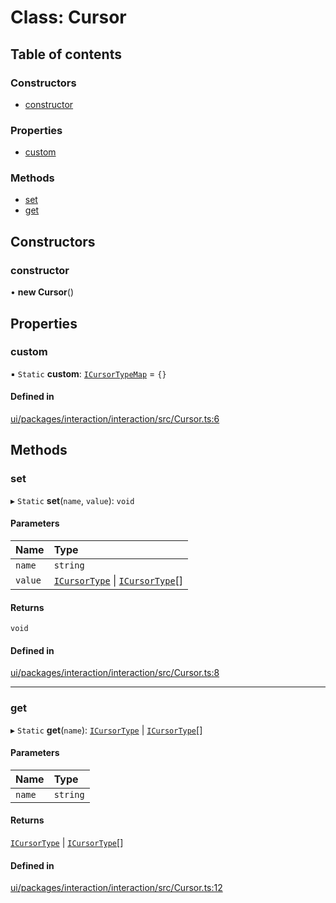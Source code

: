 # Class: Cursor

## Table of contents

### Constructors

- [constructor](Cursor.md#constructor)

### Properties

- [custom](Cursor.md#custom)

### Methods

- [set](Cursor.md#set)
- [get](Cursor.md#get)

## Constructors

### constructor

• **new Cursor**()

## Properties

### custom

▪ `Static` **custom**: [`ICursorTypeMap`](../interfaces/ICursorTypeMap.md) = `{}`

#### Defined in

[ui/packages/interaction/interaction/src/Cursor.ts:6](https://github.com/leaferjs/leafer-ui/blob/5313537/packages/interaction/interaction/src/Cursor.ts#L6)

## Methods

### set

▸ `Static` **set**(`name`, `value`): `void`

#### Parameters

| Name | Type |
| :------ | :------ |
| `name` | `string` |
| `value` | [`ICursorType`](../modules.md#icursortype) \| [`ICursorType`](../modules.md#icursortype)[] |

#### Returns

`void`

#### Defined in

[ui/packages/interaction/interaction/src/Cursor.ts:8](https://github.com/leaferjs/leafer-ui/blob/5313537/packages/interaction/interaction/src/Cursor.ts#L8)

___

### get

▸ `Static` **get**(`name`): [`ICursorType`](../modules.md#icursortype) \| [`ICursorType`](../modules.md#icursortype)[]

#### Parameters

| Name | Type |
| :------ | :------ |
| `name` | `string` |

#### Returns

[`ICursorType`](../modules.md#icursortype) \| [`ICursorType`](../modules.md#icursortype)[]

#### Defined in

[ui/packages/interaction/interaction/src/Cursor.ts:12](https://github.com/leaferjs/leafer-ui/blob/5313537/packages/interaction/interaction/src/Cursor.ts#L12)
